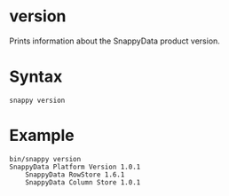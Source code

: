 # version

Prints information about the SnappyData product version.

# Syntax

```no-highlight
snappy version
```

# Example

```no-highlight
bin/snappy version
SnappyData Platform Version 1.0.1
    SnappyData RowStore 1.6.1
    SnappyData Column Store 1.0.1
```


